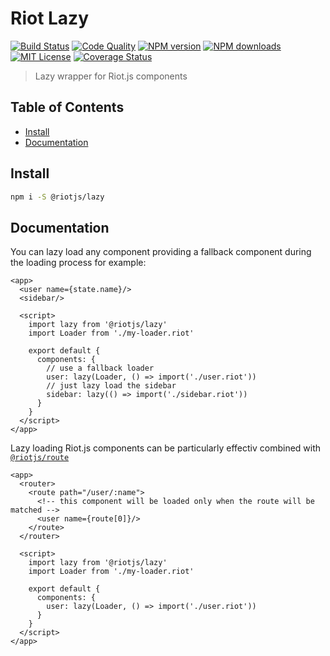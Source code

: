 # Riot Lazy

[![Build Status][travis-image]][travis-url] [![Code Quality][codeclimate-image]][codeclimate-url] [![NPM version][npm-version-image]][npm-url] [![NPM downloads][npm-downloads-image]][npm-url] [![MIT License][license-image]][license-url] [![Coverage Status][coverage-image]][coverage-url]

> Lazy wrapper for Riot.js components


## Table of Contents

- [Install](#install)
- [Documentation](#documentation)

## Install

```sh
npm i -S @riotjs/lazy
```

## Documentation


You can lazy load any component providing a fallback component during the loading process for example:

```riot
<app>
  <user name={state.name}/>
  <sidebar/>

  <script>
    import lazy from '@riotjs/lazy'
    import Loader from './my-loader.riot'

    export default {
      components: {
        // use a fallback loader
        user: lazy(Loader, () => import('./user.riot'))
        // just lazy load the sidebar
        sidebar: lazy(() => import('./sidebar.riot'))
      }
    }
  </script>
</app>
```

Lazy loading Riot.js components can be particularly effectiv combined with [`@riotjs/route`](https://github.com/riot/route)

```riot
<app>
  <router>
    <route path="/user/:name">
      <!-- this component will be loaded only when the route will be matched -->
      <user name={route[0]}/>
    </route>
  </router>

  <script>
    import lazy from '@riotjs/lazy'
    import Loader from './my-loader.riot'

    export default {
      components: {
        user: lazy(Loader, () => import('./user.riot'))
      }
    }
  </script>
</app>
```

[travis-image]:https://img.shields.io/travis/riot/lazy.svg?style=flat-square
[travis-url]:https://travis-ci.org/riot/lazy

[license-image]:http://img.shields.io/badge/license-MIT-000000.svg?style=flat-square
[license-url]:LICENSE.txt

[npm-version-image]:http://img.shields.io/npm/v/@riotjs/lazy.svg?style=flat-square
[npm-downloads-image]:http://img.shields.io/npm/dm/@riotjs/lazy.svg?style=flat-square
[npm-url]:https://npmjs.org/package/@riotjs/lazy

[coverage-image]:https://img.shields.io/coveralls/riot/lazy/master.svg?style=flat-square
[coverage-url]:https://coveralls.io/github/riot/lazy/?branch=master

[codeclimate-image]:https://api.codeclimate.com/v1/badges/be8992e6e7549e6b72a1/maintainability
[codeclimate-url]:https://codeclimate.com/github/riot/lazy/maintainability
